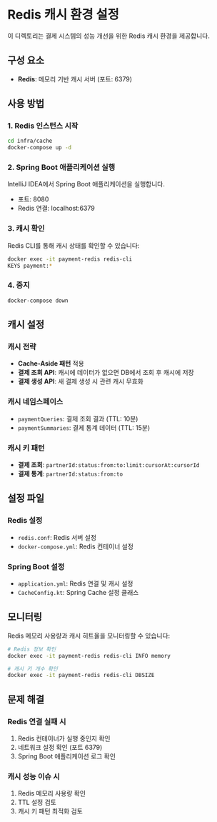 # Redis 캐시 환경 설정

이 디렉토리는 결제 시스템의 성능 개선을 위한 Redis 캐시 환경을 제공합니다.

## 구성 요소

- **Redis**: 메모리 기반 캐시 서버 (포트: 6379)

## 사용 방법

### 1. Redis 인스턴스 시작

```bash
cd infra/cache
docker-compose up -d
```

### 2. Spring Boot 애플리케이션 실행

IntelliJ IDEA에서 Spring Boot 애플리케이션을 실행합니다.
- 포트: 8080
- Redis 연결: localhost:6379

### 3. 캐시 확인

Redis CLI를 통해 캐시 상태를 확인할 수 있습니다:

```bash
docker exec -it payment-redis redis-cli
KEYS payment:*
```

### 4. 중지

```bash
docker-compose down
```

## 캐시 설정

### 캐시 전략

- **Cache-Aside 패턴** 적용
- **결제 조회 API**: 캐시에 데이터가 없으면 DB에서 조회 후 캐시에 저장
- **결제 생성 API**: 새 결제 생성 시 관련 캐시 무효화

### 캐시 네임스페이스

- `paymentQueries`: 결제 조회 결과 (TTL: 10분)
- `paymentSummaries`: 결제 통계 데이터 (TTL: 15분)

### 캐시 키 패턴

- **결제 조회**: `partnerId:status:from:to:limit:cursorAt:cursorId`
- **결제 통계**: `partnerId:status:from:to`

## 설정 파일

### Redis 설정
- `redis.conf`: Redis 서버 설정
- `docker-compose.yml`: Redis 컨테이너 설정

### Spring Boot 설정
- `application.yml`: Redis 연결 및 캐시 설정
- `CacheConfig.kt`: Spring Cache 설정 클래스

## 모니터링

Redis 메모리 사용량과 캐시 히트율을 모니터링할 수 있습니다:

```bash
# Redis 정보 확인
docker exec -it payment-redis redis-cli INFO memory

# 캐시 키 개수 확인  
docker exec -it payment-redis redis-cli DBSIZE
```

## 문제 해결

### Redis 연결 실패 시
1. Redis 컨테이너가 실행 중인지 확인
2. 네트워크 설정 확인 (포트 6379)
3. Spring Boot 애플리케이션 로그 확인

### 캐시 성능 이슈 시
1. Redis 메모리 사용량 확인
2. TTL 설정 검토
3. 캐시 키 패턴 최적화 검토



